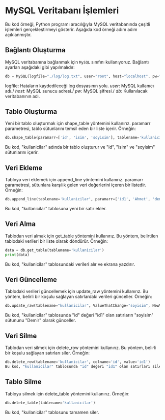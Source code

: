 # MySQL Veritabanı İşlemleri

Bu kod örneği, Python programı aracılığıyla MySQL veritabanında çeşitli işlemleri gerçekleştirmeyi gösterir. Aşağıda kod örneği adım adım açıklanmıştır.

## Bağlantı Oluşturma

MySQL veritabanına bağlanmak için `MySQL` sınıfını kullanıyoruz. Bağlantı ayarları aşağıdaki gibi yapılmalıdır:

```python
db = MySQL(logfile="./log/log.txt", user="root", host="localhost", pw="", db="blog")
```

logfile: Hataların kaydedileceği log dosyasının yolu.
*user*: MySQL kullanıcı adı./
*host*: MySQL sunucu adresi./
*pw*: MySQL şifresi./
*db*: Kullanılacak veritabanının adı.
## Tablo Oluşturma
Yeni bir tablo oluşturmak için shape_table yöntemini kullanırız. paramarr parametresi, tablo sütunlarını temsil eden bir liste içerir. Örneğin:

```python
db.shape_table(paramarr=['id', 'isim', 'soyisim'], tablename='kullanicilar')
```
Bu kod, "kullanicilar" adında bir tablo oluşturur ve "id", "isim" ve "soyisim" sütunlarını içerir.

## Veri Ekleme
Tabloya veri eklemek için append_line yöntemini kullanırız. paramarr parametresi, sütunlara karşılık gelen veri değerlerini içeren bir listedir. Örneğin:

```python
db.append_line(tablename='kullanicilar', paramarr=['id1', 'Ahmet', 'demir'])
```

Bu kod, "kullanicilar" tablosuna yeni bir satır ekler.

## Veri Alma
Tablodan veri almak için get_table yöntemini kullanırız. Bu yöntem, belirtilen tablodaki verileri bir liste olarak döndürür. Örneğin:

```python
data = db.get_table(tablename='kullanicilar')
print(data)
```
Bu kod, "kullanicilar" tablosundaki verileri alır ve ekrana yazdırır.

## Veri Güncelleme
Tablodaki verileri güncellemek için update_raw yöntemini kullanırız. Bu yöntem, belirli bir koşulu sağlayan satırlardaki verileri günceller. Örneğin:

```python
db.update_raw(tablename="kullanicilar", ValueThatChange="soyisim", NewValue="Demir", findBy="id", point="id1")
```
Bu kod, "kullanicilar" tablosunda "id" değeri "id1" olan satırların "soyisim" sütununu "Demir" olarak günceller.

## Veri Silme
Tablodan veri silmek için delete_row yöntemini kullanırız. Bu yöntem, belirli bir koşulu sağlayan satırları siler. Örneğin:

```python
db.delete_row(tablename='kullanicilar', colname='id', value='id1')
Bu kod, "kullanicilar" tablosunda "id" değeri "id1" olan satırları siler.
```

## Tablo Silme
Tabloyu silmek için delete_table yöntemini kullanırız. Örneğin:

```python
db.delete_table(tablename='kullanicilar')
```
Bu kod, "kullanicilar" tablosunu tamamen siler.
